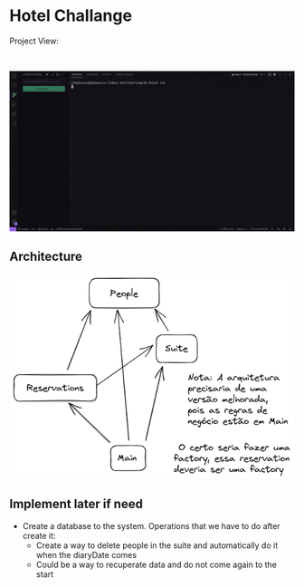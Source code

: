 # Hotel Challange

Project View:

<br>

![hotelChallangeVideo](../img/HotelChallangeEdited.gif)
<br>

## Architecture

![arquiteturaDoProjeto](../img/ArquiteturaHotellChallange.png)

## Implement later if need

* Create a database to the system. Operations that we have to do after create it:
  * Create a way to delete people in the suite and automatically do it when the diaryDate comes
  * Could be a way to recuperate data and do not come again to the start
